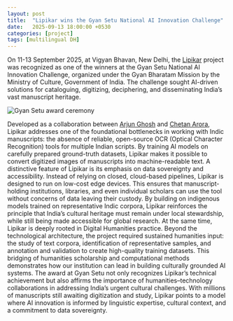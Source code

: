 ```yaml
---
layout: post
title:  "Lipikar wins the Gyan Setu National AI Innovation Challenge"
date:   2025-09-13 18:00:00 +0530
categories: [project]
tags: [multilingual DH]
---
```



On 11-13 September 2025, at Vigyan Bhavan, New Delhi, the [Lipikar](https://lipikar.cse.iitd.ac.in/) project was recognized as one of the winners at the Gyan Setu National AI Innovation Challenge, organized under the Gyan Bharatam Mission by the Ministry of Culture, Government of India. The challenge sought AI-driven solutions for cataloguing, digitizing, deciphering, and disseminating India’s vast manuscript heritage.

![Gyan Setu award ceremony](https://iitddh.github.io/assets/images/gyanSetu.jpg "Lipikar team receiving Gyan Setu Award from the Minister of Culture")

Developed as a collaboration between [Arjun Ghosh](https://arjun.hcommons.org/) and [Chetan Arora](https://www.cse.iitd.ac.in/~chetan/), Lipikar addresses one of the foundational bottlenecks in working with Indic manuscripts: the absence of reliable, open-source OCR (Optical Character Recognition) tools for multiple Indian scripts. By training AI models on carefully prepared ground-truth datasets, Lipikar makes it possible to convert digitized images of manuscripts into machine-readable text.
A distinctive feature of Lipikar is its emphasis on data sovereignty and accessibility. Instead of relying on closed, cloud-based pipelines, Lipikar is designed to run on low-cost edge devices. This ensures that manuscript-holding institutions, libraries, and even individual scholars can use the tool without concerns of data leaving their custody. By building on indigenous models trained on representative Indic corpora, Lipikar reinforces the principle that India’s cultural heritage must remain under local stewardship, while still being made accessible for global research.
At the same time, Lipikar is deeply rooted in Digital Humanities practice. Beyond the technological architecture, the project required sustained humanities input: the study of text corpora, identification of representative samples, and annotation and validation to create high-quality training datasets. This bridging of humanities scholarship and computational methods demonstrates how our institution can lead in building culturally grounded AI systems.
The award at Gyan Setu not only recognizes Lipikar’s technical achievement but also affirms the importance of humanities–technology collaborations in addressing India’s urgent cultural challenges. With millions of manuscripts still awaiting digitization and study, Lipikar points to a model where AI innovation is informed by linguistic expertise, cultural context, and a commitment to data sovereignty.